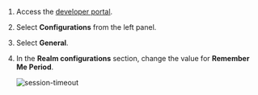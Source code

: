 1.   Access the [developer portal](insert-link). 

2.   Select **Configurations** from the left panel. 

3.   Select **General**.

4.   In the **Realm configurations** section, change the value for **Remember Me Period**.

     ![session-timeout](../../assets/img/fragments/session-timeout.png)
